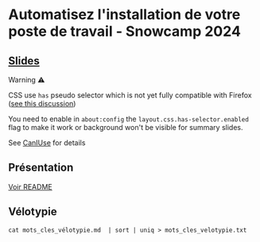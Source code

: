 # Automatisez l'installation de votre poste de travail - Snowcamp 2024

## [Slides](https://sylvainmetayer.github.io/talk-automatisez-installation-de-votre-pc-snowcamp-2024)

Warning ⚠

CSS use `has` pseudo selector which is not yet fully compatible with Firefox ([see this discussion](https://connect.mozilla.org/t5/ideas/when-is-has-css-selector-going-to-be-fully-implemented-in/idi-p/23794/page/2#comments))

You need to enable in `about:config` the `layout.css.has-selector.enabled` flag to make it work or background won't be visible for summary slides.

See [CanIUse](https://caniuse.com/css-has) for details

## Présentation

[Voir README](./slides/README.md)

## Vélotypie

`cat mots_cles_vélotypie.md  | sort | uniq > mots_cles_velotypie.txt`
